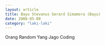 ```yaml
---
layout: article
title: Bayu Stevanus Gerard Simamora (Bayu)
date: 2008-05-08
category: "laki-laki"
---
```

Orang Random Yang Jago Coding
